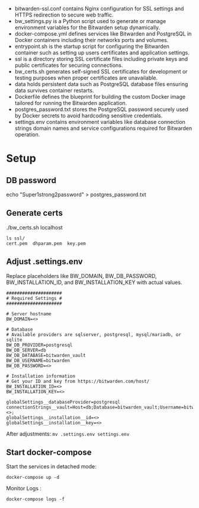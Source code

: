 - bitwarden-ssl.conf contains Nginx configuration for SSL settings and HTTPS redirection to secure web traffic.
- bw_settings.py is a Python script used to generate or manage environment variables for the Bitwarden setup dynamically.
- docker-compose.yml defines services like Bitwarden and PostgreSQL in Docker containers including their networks ports and volumes.
- entrypoint.sh is the startup script for configuring the Bitwarden container such as setting up users certificates and application settings.
- ssl is a directory storing SSL certificate files including private keys and public certificates for securing connections.
- bw_certs.sh generates self-signed SSL certificates for development or testing purposes when proper certificates are unavailable.
- data holds persistent data such as PostgreSQL database files ensuring data survives container restarts.
- Dockerfile defines the blueprint for building the custom Docker image tailored for running the Bitwarden application.
- postgres_password.txt stores the PostgreSQL password securely used by Docker secrets to avoid hardcoding sensitive credentials.
- settings.env contains environment variables like database connection strings domain names and service configurations required for Bitwarden operation.


# Setup

## DB password
echo "Super1strong2password" > postgres_password.txt

## Generate certs
./bw_certs.sh localhost

```
ls ssl/
cert.pem  dhparam.pem  key.pem
```

## Adjust .settings.env

Replace placeholders like BW_DOMAIN, BW_DB_PASSWORD, BW_INSTALLATION_ID, and BW_INSTALLATION_KEY with actual values.

```
#####################
# Required Settings #
#####################

# Server hostname
BW_DOMAIN=<>

# Database
# Available providers are sqlserver, postgresql, mysql/mariadb, or sqlite
BW_DB_PROVIDER=postgresql
BW_DB_SERVER=db
BW_DB_DATABASE=bitwarden_vault
BW_DB_USERNAME=bitwarden
BW_DB_PASSWORD=<>

# Installation information
# Get your ID and key from https://bitwarden.com/host/
BW_INSTALLATION_ID=<>
BW_INSTALLATION_KEY=<>

globalSettings__databaseProvider=postgresql
connectionStrings__vault=Host=db;Database=bitwarden_vault;Username=bitwarden;Password=<>;
globalSettings__installation__id=<>
globalSettings__installation__key=<>
```

After adjustments:
`mv .settings.env settings.env`

## Start docker-compose

Start the services in detached mode:
```
docker-compose up -d
```

Monitor Logs :
```
docker-compose logs -f
```
